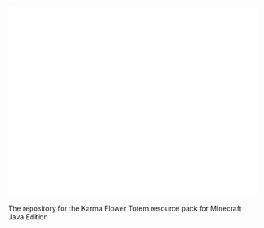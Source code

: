 <div align="center">
    <img src="KarmaFlowerTotemLogo.png" alt="Karma Flower Totem" height="384" />
</div>

The repository for the Karma Flower Totem resource pack for Minecraft Java Edition
